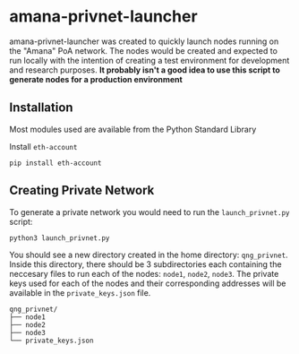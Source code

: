 # amana-privnet-launcher

amana-privnet-launcher was created to quickly launch nodes running on the "Amana" PoA network. The nodes would be created and expected to run locally with the intention of creating a test environment for development and research purposes. **It probably isn't a good idea to use this script to generate nodes for a production environment** 

## Installation
Most modules used are available from the Python Standard Library 

Install `eth-account`

`pip install eth-account`


## Creating Private Network
To generate a private network you would need to run the `launch_privnet.py` script:

`python3 launch_privnet.py`

You should see a new directory created in the home directory: `qng_privnet`. Inside this directory, there should be 3 subdirectories each containing the neccesary files to run each of the nodes: `node1`, `node2`, `node3`. The private keys used for each of the nodes and their corresponding addresses will be available in the `private_keys.json` file.

```
qng_privnet/
├── node1
├── node2
├── node3
└── private_keys.json
```